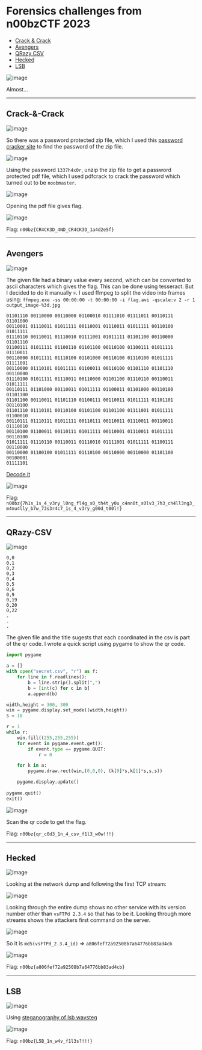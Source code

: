 # Forensics challenges from n00bzCTF 2023
- [Crack & Crack](#crack-&-crack)
- [Avengers](#avengers)
- [QRazy CSV](#qrazy-csv)
- [Hecked](#hecked)
- [LSB](#lsb)

![image](https://github.com/jeromepalayoor/ctf-archive-hub/assets/63996033/7ba13e5c-5677-424c-a457-70c0b87676e6)

Almost...

-----

## Crack-&-Crack

![image](https://github.com/jeromepalayoor/ctf-archive-hub/assets/63996033/691ede7e-2bcc-4696-ab5f-bb084e3de046)

So there was a password protected zip file, which I used this [password cracker site](https://passwordrecovery.io/zip-file-password-removal/) to find the password of the zip file.

![image](https://github.com/jeromepalayoor/ctf-archive-hub/assets/63996033/7c84c386-0870-44fb-969d-1af05cbea75b)

Using the password `1337h4x0r`, unzip the zip file to get a password protected pdf file, which I used pdfcrack to crack the password which turned out to be `noobmaster`.

![image](https://github.com/jeromepalayoor/ctf-archive-hub/assets/63996033/c1b73497-315f-4622-91bc-c529e032a79e)

Opening the pdf file gives flag.

![image](https://github.com/jeromepalayoor/ctf-archive-hub/assets/63996033/f0e21e2b-34e7-4504-b9eb-d3e6ce6d3ee4)

Flag: `n00bz{CR4CK3D_4ND_CR4CK3D_1a4d2e5f}`

-----

## Avengers

![image](https://github.com/jeromepalayoor/ctf-archive-hub/assets/63996033/28e5e5d9-ef51-4dd2-8be9-ac96349699dd)

The given file had a binary value every second, which can be converted to ascii characters which gives the flag. This can be done using tesseract. But I decided to do it manually 💀. 
I used ffmpeg to split the video into frames using: `ffmpeg.exe -ss 00:00:00 -t 00:00:00 -i flag.avi -qscale:v 2 -r 1 output_image-%3d.jpg`

```
01101110 00110000 00110000 01100010 01111010 01111011 00110111 01101000 
00110001 01110011 01011111 00110001 01110011 01011111 00110100 01011111 
01110110 00110011 01110010 01111001 01011111 01101100 00110000 01101110 
01100111 01011111 01100110 01101100 00110100 01100111 01011111 01110011 
00110000 01011111 01110100 01101000 00110100 01110100 01011111 01111001 
00110000 01110101 01011111 01100011 00110100 01101110 01101110 00110000 
01110100 01011111 01110011 00110000 01101100 01110110 00110011 01011111 
00110111 01101000 00110011 01011111 01100011 01101000 00110100 01101100 
01101100 00110011 01101110 01100111 00110011 01011111 01101101 00110100 
01101110 01110101 00110100 01101100 01101100 01111001 01011111 01100010 
00110111 01110111 01011111 00110111 00110011 01110011 00110011 01110010 
00110100 01100011 00110111 01011111 00110001 01110011 01011111 00110100 
01011111 01110110 00110011 01110010 01111001 01011111 01100111 00110000 
00110000 01100100 01011111 01110100 00110000 00110000 01101100 00100001 
01111101
```

[Decode it](https://www.dcode.fr/ascii-code)

![image](https://github.com/jeromepalayoor/ctf-archive-hub/assets/63996033/a5da8b43-24f0-4263-a44b-b8d37e72f17b)

Flag: `n00bz{7h1s_1s_4_v3ry_l0ng_fl4g_s0_th4t_y0u_c4nn0t_s0lv3_7h3_ch4ll3ng3_m4nu4lly_b7w_73s3r4c7_1s_4_v3ry_g00d_t00l!}`

-----

## QRazy-CSV

![image](https://github.com/jeromepalayoor/ctf-archive-hub/assets/63996033/417969b1-4e53-48bd-b424-b5821d35ae30)

```
0,0
0,1
0,2
0,3
0,4
0,5
0,6
0,9
0,19
0,20
0,22
.
.
.
```

The given file and the title sugests that each coordinated in the csv is part of the qr code. I wrote a quick script using pygame to show the qr code.

```py
import pygame

a = []
with open("secret.csv", "r") as f:
    for line in f.readlines():
        b = line.strip().split(",")
        b = [int(c) for c in b]
        a.append(b)

width,height = 300, 300
win = pygame.display.set_mode((width,height))
s = 10

r = 1
while r:
    win.fill((255,255,255))
    for event in pygame.event.get():
        if event.type == pygame.QUIT:
            r = 0

    for k in a:
        pygame.draw.rect(win,(0,0,0), (k[0]*s,k[1]*s,s,s))

    pygame.display.update()
    
pygame.quit()
exit()
```

![image](https://github.com/jeromepalayoor/ctf-archive-hub/assets/63996033/976c2b21-71ec-411b-8860-8b30f1df3681)

Scan the qr code to get the flag.

Flag: `n00bz{qr_c0d3_1n_4_csv_f1l3_w0w!!!}`

-----

## Hecked

![image](https://github.com/jeromepalayoor/ctf-archive-hub/assets/63996033/74c6db89-ca87-4205-8afe-a22541b68f97)

Looking at the network dump and following the first TCP stream:

![image](https://github.com/jeromepalayoor/ctf-archive-hub/assets/63996033/7385c750-3286-4083-b8c3-53302286314e)

Looking through the entire dump shows no other service with its version number other than `vsFTPd 2.3.4` so that has to be it. Looking through more streams shows the attackers first command on the server.

![image](https://github.com/jeromepalayoor/ctf-archive-hub/assets/63996033/32885562-a8d5-49cb-832d-74159857eda5)

So it is `md5(vsFTPd_2.3.4_id)` => `a806fef72a92508b7a64776bb83ad4cb`

![image](https://github.com/jeromepalayoor/ctf-archive-hub/assets/63996033/c0eb6adf-2c19-4350-bbc0-bb235328bec5)

Flag: `n00bz{a806fef72a92508b7a64776bb83ad4cb}`

-----

## LSB

![image](https://github.com/jeromepalayoor/ctf-archive-hub/assets/63996033/a198d099-c979-48be-82f6-d4e9efea6f50)

Using [steganography of lsb wavsteg](https://github.com/ragibson/Steganography#recovering-data)

![image](https://github.com/jeromepalayoor/ctf-archive-hub/assets/63996033/11834865-1722-4fcc-acd9-5042f2a4d87f)

Flag: `n00bz{L5B_1n_w4v_f1l3s?!!!}`
